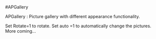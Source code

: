 #APGallery

APGallery : Picture gallery with different appearance functionality.

Set Rotate=1 to rotate.
Set auto =1 to automatically change the pictures.
More coming...